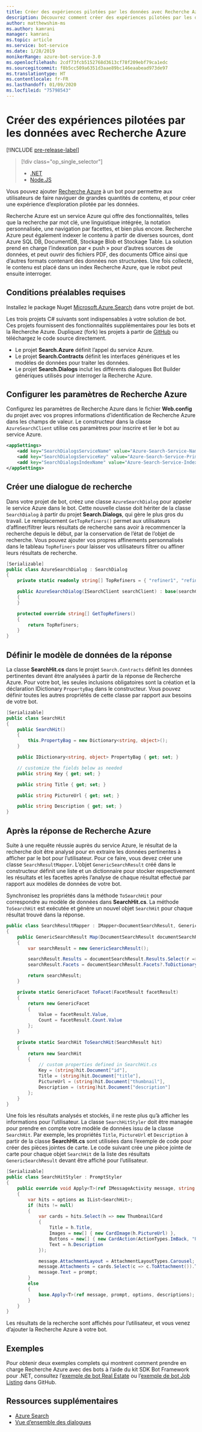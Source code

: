 ```yaml
---
title: Créer des expériences pilotées par les données avec Recherche Azure (v3 C#) - Bot Service
description: Découvrez comment créer des expériences pilotées par les données avec Recherche Azure et permettre aux utilisateurs de parcourir de grandes quantités de contenu dans un bot à l’aide du kit SDK Bot Framework pour .NET et de Recherche Azure.
author: matthewshim-ms
ms.author: kamrani
manager: kamrani
ms.topic: article
ms.service: bot-service
ms.date: 1/28/2019
monikerRange: azure-bot-service-3.0
ms.openlocfilehash: 2cdf73fcb5152768d3613cf78f209ebf79ca1edc
ms.sourcegitcommit: f8b5cc509a6351d3aae89bc146eaabead973de97
ms.translationtype: HT
ms.contentlocale: fr-FR
ms.lasthandoff: 01/09/2020
ms.locfileid: "75798543"
---
```

# <a name="create-data-driven-experiences-with-azure-search"></a>Créer des expériences pilotées par les données avec Recherche Azure 

[!INCLUDE [pre-release-label](../includes/pre-release-label-v3.md)]

> [!div class="op_single_selector"]
> - [.NET](../dotnet/bot-builder-dotnet-search-azure.md)
> - [Node.JS](../nodejs/bot-builder-nodejs-search-azure.md)

Vous pouvez ajouter [Recherche Azure](https://azure.microsoft.com/services/search/) à un bot pour permettre aux utilisateurs de faire naviguer de grandes quantités de contenu, et pour créer une expérience d’exploration pilotée par les données.

Recherche Azure est un service Azure qui offre des fonctionnalités, telles que la recherche par mot clé, une linguistique intégrée, la notation personnalisée, une navigation par facettes, et bien plus encore. Recherche Azure peut également indexer le contenu à partir de diverses sources, dont Azure SQL DB, DocumentDB, Stockage Blob et Stockage Table. La solution prend en charge l’indexation par « push » pour d’autres sources de données, et peut ouvrir des fichiers PDF, des documents Office ainsi que d’autres formats contenant des données non structurées. Une fois collecté, le contenu est placé dans un index Recherche Azure, que le robot peut ensuite interroger.

## <a name="prerequisites"></a>Conditions préalables requises

Installez le package Nuget [Microsoft.Azure.Search](https://www.nuget.org/packages/Microsoft.Azure.Search/4.0.0-preview) dans votre projet de bot.

Les trois projets C# suivants sont indispensables à votre solution de bot. Ces projets fournissent des fonctionnalités supplémentaires pour les bots et la Recherche Azure. Dupliquez (fork) les projets à partir de [GitHub](https://aka.ms/v3-cs-search-demo) ou téléchargez le code source directement.

- Le projet **Search.Azure** définit l’appel du service Azure.
- Le projet **Search.Contracts** définit les interfaces génériques et les modèles de données pour traiter les données.
- Le projet **Search.Dialogs** inclut les différents dialogues Bot Builder génériques utilisés pour interroger la Recherche Azure.

## <a name="configure-azure-search-settings"></a>Configurer les paramètres de Recherche Azure

Configurez les paramètres de Recherche Azure dans le fichier **Web.config** du projet avec vos propres informations d’identification de Recherche Azure dans les champs de valeur. Le constructeur dans la classe `AzureSearchClient` utilise ces paramètres pour inscrire et lier le bot au service Azure.

```xml
<appSettings>
    <add key="SearchDialogsServiceName" value="Azure-Search-Service-Name" /> <!-- replace value field with Azure Service Name --> 
    <add key="SearchDialogsServiceKey" value="Azure-Search-Service-Primary-Key" /> <!-- replace value field with Azure Service Key --> 
    <add key="SearchDialogsIndexName" value="Azure-Search-Service-Index" /> <!-- replace value field with your Azure Search Index --> 
</appSettings>
```

## <a name="create-a-search-dialog"></a>Créer une dialogue de recherche

Dans votre projet de bot, créez une classe `AzureSearchDialog` pour appeler le service Azure dans le bot. Cette nouvelle classe doit hériter de la classe `SearchDialog` à partir du projet **Search.Dialogs**, qui gère le plus gros du travail. Le remplacement `GetTopRefiners()` permet aux utilisateurs d’affiner/filtrer leurs résultats de recherche sans avoir à recommencer la recherche depuis le début, par la conservation de l’état de l’objet de recherche. Vous pouvez ajouter vos propres affinements personnalisés dans le tableau `TopRefiners` pour laisser vos utilisateurs filtrer ou affiner leurs résultats de recherche. 

```cs
[Serializable]
public class AzureSearchDialog : SearchDialog
{
    private static readonly string[] TopRefiners = { "refiner1", "refiner2", "refiner3" }; // define your own custom refiners 

    public AzureSearchDialog(ISearchClient searchClient) : base(searchClient, multipleSelection: true)
    {
    }

    protected override string[] GetTopRefiners()
    {
        return TopRefiners;
    }
}
```

## <a name="define-the-response-data-model"></a>Définir le modèle de données de la réponse

La classe **SearchHit.cs** dans le projet `Search.Contracts` définit les données pertinentes devant être analysées à partir de la réponse de Recherche Azure. Pour votre bot, les seules inclusions obligatoires sont la création et la déclaration IDictionary `PropertyBag` dans le constructeur. Vous pouvez définir toutes les autres propriétés de cette classe par rapport aux besoins de votre bot. 

```cs
[Serializable]
public class SearchHit
{
    public SearchHit()
    {
        this.PropertyBag = new Dictionary<string, object>();
    }

    public IDictionary<string, object> PropertyBag { get; set; }

    // customize the fields below as needed 
    public string Key { get; set; }

    public string Title { get; set; }

    public string PictureUrl { get; set; }

    public string Description { get; set; }
}
```

## <a name="after-azure-search-responds"></a>Après la réponse de Recherche Azure 

Suite à une requête réussie auprès du service Azure, le résultat de la recherche doit être analysé pour en extraire les données pertinentes à afficher par le bot pour l’utilisateur. Pour ce faire, vous devez créer une classe `SearchResultMapper`. L’objet `GenericSearchResult` créé dans le constructeur définit une liste et un dictionnaire pour stocker respectivement les résultats et les facettes après l’analyse de chaque résultat effectué par rapport aux modèles de données de votre bot. 

Synchronisez les propriétés dans la méthode `ToSearchHit` pour correspondre au modèle de données dans **SearchHit.cs**. La méthode `ToSearchHit` est exécutée et génère un nouvel objet `SearchHit` pour chaque résultat trouvé dans la réponse.  

```cs
public class SearchResultMapper : IMapper<DocumentSearchResult, GenericSearchResult>
{
    public GenericSearchResult Map(DocumentSearchResult documentSearchResult)
    {
        var searchResult = new GenericSearchResult();

        searchResult.Results = documentSearchResult.Results.Select(r => ToSearchHit(r)).ToList();
        searchResult.Facets = documentSearchResult.Facets?.ToDictionary(kv => kv.Key, kv => kv.Value.Select(f => ToFacet(f)));

        return searchResult;
    }

    private static GenericFacet ToFacet(FacetResult facetResult)
    {
        return new GenericFacet
        {
            Value = facetResult.Value,
            Count = facetResult.Count.Value
        };
    }

    private static SearchHit ToSearchHit(SearchResult hit)
    {
        return new SearchHit
        {
            // custom properties defined in SearchHit.cs 
            Key = (string)hit.Document["id"],
            Title = (string)hit.Document["title"],
            PictureUrl = (string)hit.Document["thumbnail"],
            Description = (string)hit.Document["description"]
        };
    }
}
```
Une fois les résultats analysés et stockés, il ne reste plus qu’à afficher les informations pour l’utilisateur. La classe `SearchHitStyler` doit être managée pour prendre en compte votre modèle de données issu de la classe `SearchHit`. Par exemple, les propriétés `Title`, `PictureUrl` et `Description` à partir de la classe **SearchHit.cs** sont utilisées dans l’exemple de code pour créer des pièces jointes de carte. Le code suivant crée une pièce jointe de carte pour chaque objet `SearchHit` de la liste des résultats `GenericSearchResult` devant être affiché pour l’utilisateur.   

```cs
[Serializable]
public class SearchHitStyler : PromptStyler
{
    public override void Apply<T>(ref IMessageActivity message, string prompt, IReadOnlyList<T> options, IReadOnlyList<string> descriptions = null)
    {
        var hits = options as IList<SearchHit>;
        if (hits != null)
        {
            var cards = hits.Select(h => new ThumbnailCard
            {
                Title = h.Title,
                Images = new[] { new CardImage(h.PictureUrl) },
                Buttons = new[] { new CardAction(ActionTypes.ImBack, "Pick this one", value: h.Key) },
                Text = h.Description
            });

            message.AttachmentLayout = AttachmentLayoutTypes.Carousel;
            message.Attachments = cards.Select(c => c.ToAttachment()).ToList();
            message.Text = prompt;
        }
        else
        {
            base.Apply<T>(ref message, prompt, options, descriptions);
        }
    }
}
```
Les résultats de la recherche sont affichés pour l’utilisateur, et vous venez d’ajouter la Recherche Azure à votre bot.

## <a name="samples"></a>Exemples

Pour obtenir deux exemples complets qui montrent comment prendre en charge Recherche Azure avec des bots à l’aide du kit SDK Bot Framework pour .NET, consultez l’[exemple de bot Real Estate](https://github.com/Microsoft/BotBuilder-Samples/tree/v3-sdk-samples/CSharp/demo-Search/RealEstateBot) ou l’[exemple de bot Job Listing](https://github.com/Microsoft/BotBuilder-Samples/tree/v3-sdk-samples/CSharp/demo-Search/JobListingBot) dans GitHub. 

## <a name="additional-resources"></a>Ressources supplémentaires

- [Azure Search][search]
- [Vue d’ensemble des dialogues](bot-builder-dotnet-dialogs.md)

[search]: /azure/search/search-what-is-azure-search
